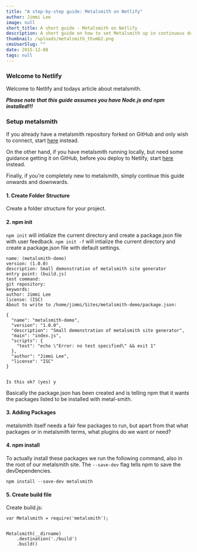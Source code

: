 ```yaml
---
title: "A step-by-step guide: Metalsmith on Netlify"
author: Jimmi Lee
image: null
short_title: A short guide - Metalsmith on Netlify
description: A short guide on how to set Metalsmith up in continuous deployment with Netlify and GitHub
thumbnail: /uploads/metalsmith_thumb2.png
cmsUserSlug: ""
date: 2015-12-08 
tags: null
---
```


### Welcome to Netlify
Welcome to Netlify and todays article about metalsmith.

***Please note that this guide assumes you have Node.js and npm installed!!!***

### Setup metalsmith

If you already have a metalsmith repository forked on GitHub and only wish to connect, start [here](#netlifystart) instead.

On the other hand, if you have metalsmith running locally, but need some guidance getting it on GitHub, before you deploy to Netlify, start [here](#githubstart) instead.

Finally, if you're completely new to metalsmith, simply continue this guide onwards and downwards.  

#### 1. Create Folder Structure
Create a folder structure for your project.

#### 2. npm init
`npm init` will intialize the current directory and create a package.json file with user feedback.
`npm init -f` will intialize the current directory and create a package.json file with default settings.
```
name: (metalsmith-demo) 
version: (1.0.0) 
description: Small demonstration of metalsmith site generator
entry point: (build.js) 
test command: 
git repository: 
keywords: 
author: Jimmi Lee
license: (ISC) 
About to write to /home/jimmi/Sites/metalsmith-demo/package.json:

{
  "name": "metalsmith-demo",
  "version": "1.0.0",
  "description": "Small demonstration of metalsmith site generator",
  "main": "index.js",
  "scripts": {
    "test": "echo \"Error: no test specified\" && exit 1"
  },
  "author": "Jimmi Lee",
  "license": "ISC"
}


Is this ok? (yes) y
```
Basically the package.json has been created and is telling npm that it wants the packages listed to be installed with metal-smith.

#### 3. Adding Packages
metalsmith itself needs a fair few packages to run, but apart from that what packages or in metalsmith terms, what plugins do we want or need?

#### 4. npm install
To actually install these packages we run the following command, also in the root of our metalsmith site.  The `--save-dev` flag tells npm to save the devDependencies.
```
npm install --save-dev metalsmith
```

#### 5. Create build file
Create build.js:
```
var Metalsmith = require('metalsmith');


Metalsmith(__dirname)
    .destination('./build')
    .build()
```